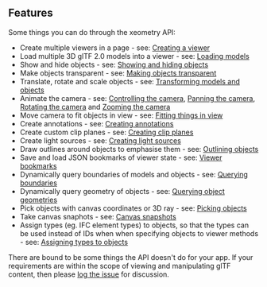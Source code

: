 ## Features

Some things you can do through the xeometry API:

* Create multiple viewers in a page - see: [Creating a viewer](creatingAViewer.md)
* Load multiple 3D glTF 2.0 models into a viewer - see: [Loading models](loadingModels.md)
* Show and hide objects - see: [Showing and hiding objects](showingAndHidingObjects.md)
* Make objects transparent - see: [Making objects transparent](makingObjectsTransparent.md)
* Translate, rotate and scale objects - see: [Transforming models and objects](transformingModelsAndObjects.md)
* Animate the camera - see: [Controlling the camera](controllingTheCamera.md), [Panning the camera](panningTheCamera.md), [Rotating the camera](rotatingTheCamera.md) and [Zooming the camera](zoomingTheCamera.md)
* Move camera to fit objects in view - see: [Fitting things in view](fittingThingsInView.md)
* Create annotations - see: [Creating annotations](creatingAnnotations.md)
* Create custom clip planes - see: [Creating clip planes](creatingClipPlanes.md)
* Create light sources - see: [Creating light sources](creatingLightSources.md)
* Draw outlines around objects to emphasise them - see: [Outlining objects](outliningObjects.md)
* Save and load JSON bookmarks of viewer state - see: [Viewer bookmarks](viewerBookmarks.md)
* Dynamically query boundaries of models and objects - see: [Querying boundaries](queryingBoundaries.md)
* Dynamically query geometry of objects - see: [Querying object geometries](queryingObjectGeomatries.md)
* Pick objects with canvas coordinates or 3D ray - see: [Picking objects](picking.md)
* Take canvas snaphots - see: [Canvas snapshots](canvasSnapshots.md)
* Assign types (eg. IFC element types) to objects, so that the types can be used instead of IDs when when specifying objects to viewer methods - see: [Assigning types to objects](assigningTypesToObjects.md)

There are bound to be some things the API doesn't do for your app. If your requirements are within the scope of viewing and manipulating glTF content, then please [log the issue](TODO) for discussion.




